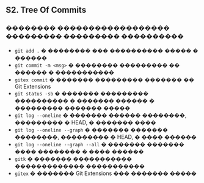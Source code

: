 ## S2. Tree Of Commits
### �������� ������������������ ��������� ��������� ����������
- `git add .` � �������� ��� ���������� ����� � ������
- `git commit -m <msg>` � �������� ��������� �� ������ � �����������
- `gitex commit` � ������� ��������� ������� �� Git Extensions
- `git status -sb` � ������� ��������� ���������� � ������� ������ � ��������� ������� �����
- `git log --oneline` � ������� ������ ��������, ��������� � HEAD, � ������� ����
- `git log --oneline --graph` � ������� ������� ��������, ��������� � HEAD, � ���� ������
- `git log --oneline --graph --all` � ������� ������� ���� �������� � ���� ������
- `gitk` � ������� ����������� ������������� �����������
- `gitex` � ������� Git Extensions ��� ������� �����
